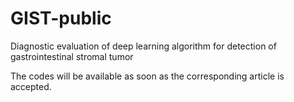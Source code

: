 # GIST-public
Diagnostic evaluation of deep learning algorithm for detection of gastrointestinal stromal tumor


The codes will be available as soon as the corresponding article is accepted.
